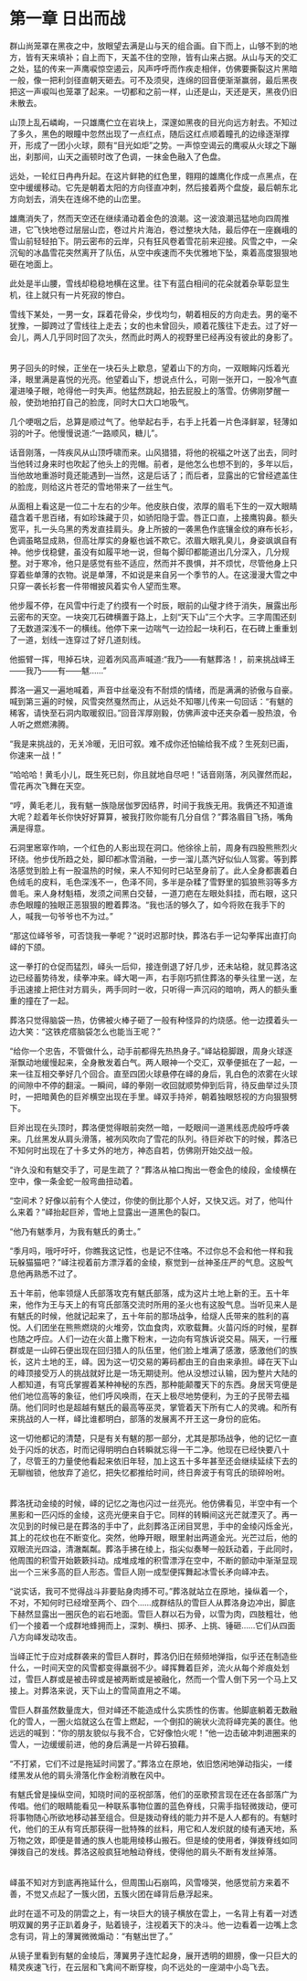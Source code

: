 # 第一章   日出而战 #


群山尚笼罩在黑夜之中，放眼望去满是山与天的组合画。自下而上，山够不到的地方，皆有天来填补；自上而下，天盖不住的空隙，皆有山来占据。从山与天的交汇之处，猛的传来一声鹰唳惊空遏云，风声呼呼而作疾走相伴，仿佛要撕裂这片黑暗一般，像一把利剑径直朝天砸去。可不及须臾，连绵的回音便渐渐赢弱，最后黑夜把这一声唳叫也笼罩了起来。一切都和之前一样，山还是山，天还是天，黑夜仍旧未散去。
    
    
山顶上乱石嶙峋，一只雄鹰伫立在岩块上，深邃如黑夜的目光向远方射去。不知过了多久，黑色的眼瞳中忽然出现了一点红点，随后这红点顺着瞳孔的边缘逐渐撑开，形成了一团小火球，颇有“目光如炬”之势。一声惊空谒云的鹰唳从火球之下蹦出，刹那间，山天之画顿时改了色调，一抹金色融入了色盘。
　　

远处，一轮红日冉冉升起。在这片鲜艳的红色里，翱翔的雄鹰化作成一点黑点，在空中缓缓移动。它先是朝着太阳的方向径直冲刺，然后接着两个盘旋，最后朝东北方向划去，消失在连绵不绝的山峦里。
　　

雄鹰消失了，然而天空还在继续涌动着金色的浪潮。这一波浪潮迅猛地向四周推进，它飞快地卷过层层山峦，卷过片片海泊，卷过整块大陆，最后停在一座巍峨的雪山前轻轻拍下。阴云密布的云岸，只有狂风卷着雪花前来迎接。风雪之中，一朵沉甸的冰晶雪花突然离开了队伍，从空中疾速而不失优雅地下坠，乘着高度狠狠地砸在地面上。
　　

此处是半山腰，雪线却稳稳地横在这里。往下有蓝白相间的花朵就着杂草彰显生机，往上就只有一片死寂的惨白。


雪线下某处，一男一女，踩着花骨朵，步伐均匀，朝着相反的方向走去。男的毫不犹豫，一脚跨过了雪线往上走去；女的也未曾回头，顺着花簇往下走去。过了好一会儿，两人几乎同时回了次头，然而此时两人的视野里已经再没有彼此的身影了。
　　

男子回头的时候，正坐在一块石头上歇息，望着山下的方向，一双眼眸闪烁着光泽，眼里满是喜悦的光亮。他望着山下，想说点什么，可刚一张开口，一股冷气直灌进嗓子眼，呛得他一时失声。他猛然跳起，拍去屁股上的落雪。仿佛刚梦醒一般，使劲地拍打自己的脸庞，同时大口大口地吸气。
　

几个哽咽之后，总算是顺过气了。他举起右手，右手上托着一片色泽鲜翠，轻薄如羽的叶子。他慢慢说道:“一路顺风，糖儿”。
　　

话音刚落，一阵疾风从山顶呼啸而来。山风猎猎，将他的祝福之叶送了出去，同时当他转过身来时也吹起了他头上的兜帽。前者，是他怎么也想不到的，多年以后，当他故地重游时竟还能遇到––当然，这是后话了；而后者，显露出的它曾经遮盖住的脸庞，则给这片苍茫的雪地带来了一丝生气。
　　

从面相上看这是一位二十左右的少年。他皮肤白俊，浓厚的眉毛下生的一双大眼睛蕴含着千思百绪，有如珍珠藏于贝，如骄阳隐于雲。唇正口直，上接鹰钩鼻。额头宽平，扎一头乌黑的秀发直挂肩头。身上所披的一袭黑色作底镶金纹的麻布长衫，色调虽略显成熟，但高壮厚实的身躯也诚不欺它。浓眉大眼乳臭儿，身姿飒飒自有神。他步伐稳健，虽没有如履平地一说，但每个脚印都能道出几分深入，几分规整。对于寒冷，他只是感觉有些不适应，然而并不畏惧，并不烦忧，尽管他身上只穿着些单薄的衣物。说是单薄，不如说是来自另一个季节的人。在这漫漫大雪之中只穿一袭长衫套一件带帽披风着实令人望而生寒。
　　

他步履不停，在风雪中行走了约摸有一个时辰，眼前的山璧才终于消失，展露出彤云密布的天空。一块突兀石碑横置于路上，上刻“天下山”三个大字。三字周围还刻了无数道深浅不一的横线。他停下来一边喘气一边捡起一块利石，在石碑上重重划了一道，划线一连穿过了好几道刻线。
　　

他振臂一挥，甩掉石块，迎着冽风高声喊道:“我乃——有魃葬洛！，前来挑战峄王——我乃——有——魃……”
　　

葬洛一遍又一遍地喊着，声音中丝毫没有不耐烦的情绪，而是满满的骄傲与自豪。喊到第三遍的时候，风雪突然戛然而止，从远处不知哪儿传来一句回话：“有魃的稀客，请快至石洞内取暖叙旧。”回音浑厚刚毅，仿佛声波中还夹杂着一股热浪，令人听之燃燃沸腾。
　　

“我是来挑战的，无关冷暖，无旧可叙。难不成你还怕输给我不成？生死刻已画，你速来一战！”
　　

“哈哈哈！黄毛小儿，既生死已刻，你且就地自尽吧！”话音刚落，冽风骤然而起，雪花再次飞舞在天空。
　　

“哼，黄毛老儿，我有魃一族隐居伽罗因结界，时间于我族无用。我俩还不知道谁大呢？趁着年长你快好好算算，被我打败你能有几分自信？”葬洛眉目飞扬，嘴角满是得意。
　　

石洞里窸窣作响，一个红色的人影出现在洞口。他徐徐上前，周身有四股熊熊烈火环绕。他步伐所趋之处，脚印都冰雪消融，一步一溜儿蒸汽好似仙人驾雾。等到葬洛感觉到脸上有一股温热的时候，来人不知何时已站至身前了。此人全身都裹着白色绒毛的皮料，毛色深浅不一，色泽不同，多半是杂糅了雪野里的狐狼熊羽等多方兽毛。来人身材魁梧，发须之间黑白交替，一道刀疤在左眼处斜挂，而右眼，这只赤色眼瞳的独眼正恶狠狠的瞪着葬洛。“我也活的够久了，如今将败在我手下的人，喊我一句爷爷也不为过。”
　　

“那这位峄爷爷，可否饶我一拳呢？”说时迟那时快，葬洛右手一记勾拳挥出直打向峄的下颌。
　　

这一拳打的仓促而猛烈，峄头一后仰，接连倒退了好几步，还未站稳，就见葬洛这边已经蓄势待发，续拳冲来。峄大喝一声，右手刚巧抓住葬洛的拳头往里一送，左手迅速接上把住对方肩头，两手同时一收，只听得一声沉闷的暗响，两人的额头重重的撞在了一起。
　　

葬洛只觉得脑袋一热，仿佛被火棒子砸了一般有种怪异的灼烧感。他一边摸着头一边大笑：“这铁疙瘩脑袋怎么也能当王呢？”
　　

“给你一个忠告，不管做什么，动手前都得先热热身子。”峄站稳脚跟，周身火球逐渐飘动地缓慢起来，全身散发着白气。两人眼神一个交汇，双拳便抵在了一起，一来一往互相交拳好几个回合。直至四团火球悬停在峄的身后，乳白色的浓雾在火球的间隙中不停的翻滚。一瞬间，峄的拳刚一收回就顺势伸到后背，待反曲举过头顶时，一把暗黄色的巨斧横空出现在手里。峄双手持斧，朝着独眼怒视的方向狠狠劈下。
　　

巨斧出现在头顶时，葬洛便觉得眼前突然一暗，一眨眼间一道黑线恶虎般呼呼袭来。几丝黑发从肩头滑落，被冽风吹向了雪花的队列。待巨斧砍下的时候，葬洛已不知何时出现在了十多丈外的地方，神态自若，仿佛刚开始交战一般。
　　

“许久没和有魃交手了，可是生疏了？”葬洛从袖口掏出一卷金色的绫段，金绫横在空中，像一条金蛇一般弯曲扭动着。
　　

“空间术？好像以前有个人使过，你使的倒比那个人好，又快又远。对了，他叫什么来着？”峄抬起巨斧，雪地上显露出一道黑色的裂口。
　　

“他乃有魃季月，为我有魃氏的勇士。”
　　

“季月吗，哦吁吁吁，你瞧我这记性，也是记不住咯。不过你总不会和他一样和我玩躲猫猫吧？”峄注视着前方漂浮着的金绫，察觉到一丝神圣庄严的气息。这股气息他再熟悉不过了。
　　

五十年前，他率领燧人氏部落攻克有魃氏部落，成为这片土地上新的王。五十年来，他作为王与天上的有穹氏部落交流时所用的圣火也有这股气息。当听见来人是有魃氏的时候，他就记起来了，五十年前的那场战争，给燧人氏带来的胜利的喜悦。人们团坐在熊熊燃烧的火堆旁，饮血食肉，欢歌载舞。火苗闪烁的时候，星群也随之呼应。人们一边在火苗上撒下粉末，一边向有穹族诉说交易。隔天，一行雁群或是一山碎石便出现在回归猎人的队伍里，他们脸上堆满了感激，感激他们的族长，这片土地的王，峄。因为这一切交易的筹码都由王的自由来承担。峄在天下山的峰顶接受万人的挑战就好比是一场无期徒刑。他从没想过认输，因为整片大陆的人都知道，有穹氏掌握着某种神秘的东西，那种能颠覆天下的东西。身居天穹便是他们地位高等的象征，他们呼风唤雨，在天上极尽地势便利，为王的子民带去福荫。他们同时也是超越有魃氏的最高等巫灵，掌管着天下所有亡人的灵魂。和所有来挑战的人一样，峄比谁都明白，部落的发展离不开王这一身份的庇佑。
　　

这一切他都记的清楚，只是有关有魃的那一部分，尤其是那场战争，他的记忆一直处于闪烁的状态，时而记得明明白白转瞬就忘得一干二净。他现在已经快要八十了，尽管王的力量使他看起来依旧年轻，加上这五十多年甚至还会继续延续下去的无聊枷锁，他放弃了追忆，把失忆都推给时间，终日奔波于有穹氏的琐碎吩咐。
　　

葬洛抚动金绫的时候，峄的记忆之海也闪过一丝亮光。他仿佛看见，半空中有一个黑影和一匹闪烁的金绫，这亮光便来自于它。同样的转瞬间这光芒就湮灭了。再一次见到的时候已是在葬洛的手中了，此刻葬洛正闭目冥思，手中的金绫闪烁金光，其上的花纹也在不断变化。突然，他睁开眼，眼里射出两道金光。光芒过后，他的双眼流光四溢，清澈粼粼。葬洛手拂在绫上，指尖似奏琴一般跃动着，于此同时，他周围的积雪开始簌簌抖动。成堆成堆的积雪漂浮在空中，不断的颤动中渐渐显现出一个三米多高的巨人形态。雪巨人刚一成型便挥舞起冰雪长矛向峄冲去。
　　

“说实话，我可不觉得战斗非要贴身肉搏不可。”葬洛就站立在原地，操纵着一个，不对，不知何时已经增至两个、四个……成群结队的雪巨人从葬洛身边冲出，脚底下赫然显露出一圈灰色的岩石地面。雪巨人群以石为骨，以雪为肉，四肢粗壮，他们一个接着一个成群地蜂拥而上，深刺、横扫、掷矛、上挑、锤砸……它们从四面八方向峄发动攻击。
　　

当峄正忙于应对成群袭来的雪巨人群时，葬洛仍旧在频频地弹指，似乎还在制造些什么，一时间天空的风雪都变得羸弱不少。峄挥舞着巨斧，流火从每个斧痕处划过，雪巨人群或是被击碎或是被两断或是被融化，然而一个雪人倒下另一个马上又接上。对葬洛来说，天下山上的雪简直用之不竭。
　　

雪巨人群虽然数量庞大，但对峄还不能造成什么实质性的伤害。他脚底躺着无数融化的雪人，一圈火焰就这么在雪上燃起，一个倒扣的碗状火流将峄完美的裹住。他远远的喊到：“你的朋友貌似与我不合，它好像怕火呢！”他一边击破冲刺进圈来的雪人，一边缓缓前进，他的身后满是一片碎石狼藉。
　　

“不打紧，它们不过是拖延时间罢了。”葬洛立在原地，依旧悠闲地弹动指尖，一缕缕黑发从他的肩头滑落化作金粉消散在风中。
　　

有魃氏曾是操纵空间，知晓时间的巫祝部落，他们的巫歌预言现在还在各部落广为传唱。他们的眼睛能看见一种联系事物位置的蓝色脊线，只需手指轻微拨动，便可将事物随心所欲地移动甚至组合。但是拨动脊线的能力并不是人人都有的。有魃时代，他们的王从有穹氏那获得一批特殊的丝料，用它和人发织就的绫有通天地，系万物之效，即便是普通的族人也能用绫移山搬石。但是绫的使用者，弹拨脊线如同弹拨自己的发线。葬洛这般疯狂地触动脊线，使得他的肩头不断有发丝掉落。
　　

峄虽不知对方到底再拖延什么，但周围山石崩鸣，风雪嚎哭，他感觉前方来着不善，不觉又点起了一簇火团，五簇火团在峄背后悬浮起来。
　　

此时在遥不可及的阴雲之上，有一块巨大的镜子横放在雲上，一名背上有着一对透明双翼的男子正趴着身子，贴着镜子，注视着天下的决斗。他一边看着一边嘴上念念有词，背上的薄翼微微煽动：“有魃出世了。”
　　

从镜子里看到有魃的金绫后，薄翼男子连忙起身，展开透明的翅膀，像一只巨大的精灵疾速飞行，在云层和飞禽间不断穿梭，向不远处的一座湖中小岛飞去。